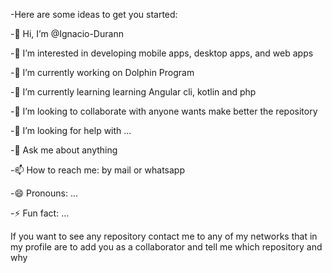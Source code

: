 -Here are some ideas to get you started:

-👋 Hi, I’m @Ignacio-Durann

-👀 I’m interested in developing mobile apps, desktop apps, and web apps

-🔭 I’m currently working on Dolphin Program

-🌱 I’m currently learning learning Angular cli, kotlin and php

-👯 I’m looking to collaborate with anyone wants make better the repository

-🤔 I’m looking for help with ...

-💬 Ask me about anything

-📫 How to reach me: by mail or whatsapp

-😄 Pronouns: ...

-⚡ Fun fact: ...

If you want to see any repository contact me to any of my networks that in my profile are to add you as a collaborator and tell me which repository and why
